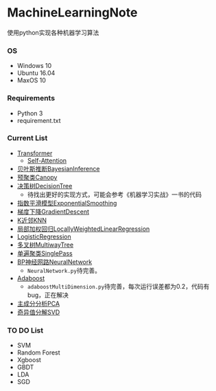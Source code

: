 # MachineLearningNote

使用python实现各种机器学习算法

### OS
* Windows 10
* Ubuntu 16.04
* MaxOS 10

### Requirements
* Python 3
* requirement.txt

### Current List
* [Transformer](https://github.com/AlanConstantine/MachineLearningNote/tree/master/Transformer)
  * [Self-Attention](https://github.com/AlanConstantine/MachineLearningNote/blob/master/Transformer/self_attention.ipynb)
* [贝叶斯推断BayesianInference](https://github.com/AlanConstantine/MachineLearningNote/tree/master/BayesianInference)
* [预聚类Canopy](https://github.com/AlanConstantine/MachineLearningNote/tree/master/Canopy)
* [决策树DecisionTree](https://github.com/AlanConstantine/MachineLearningNote/tree/master/DecisionTree)
	* 待找出更好的实现方式，可能会参考《机器学习实战》一书的代码
* [指数平滑模型ExponentialSmoothing](https://github.com/AlanConstantine/MachineLearningNote/tree/master/ExponentialSmoothing)
* [梯度下降GradientDescent](https://github.com/AlanConstantine/MachineLearningNote/tree/master/GradientDescent)
* [K近邻KNN](https://github.com/AlanConstantine/MachineLearningNote/tree/master/KNN)
* [局部加权回归LocallyWeightedLinearRegression](https://github.com/AlanConstantine/MachineLearningNote/tree/master/LocallyWeightedLinearRegression)
* [LogisticRegression](https://github.com/AlanConstantine/MachineLearningNote/tree/master/LogisticRegression)
* [多叉树MultiwayTree](https://github.com/AlanConstantine/MachineLearningNote/tree/master/MultiwayTree)
* [单遍聚类SinglePass](https://github.com/AlanConstantine/MachineLearningNote/tree/master/SinglePass)
* [BP神经网路NeuralNetwork](https://github.com/AlanConstantine/MachineLearningNote/tree/master/NeuralNetwork)
	* ```NeuralNetwork.py```待完善。
* [Adaboost](https://github.com/AlanConstantine/MachineLearningNote/tree/master/Adaboost)
	* ```adaboostMultiDimension.py```待完善，每次运行误差都为0.2，代码有bug，正在解决
* [主成分分析PCA](https://github.com/AlanConstantine/MachineLearningNote/tree/master/PCA)
* [奇异值分解SVD](https://github.com/AlanConstantine/MachineLearningNote/tree/master/SVD)

### TO DO List
* SVM
* Random Forest
* Xgboost
* GBDT
* LDA
* SGD
